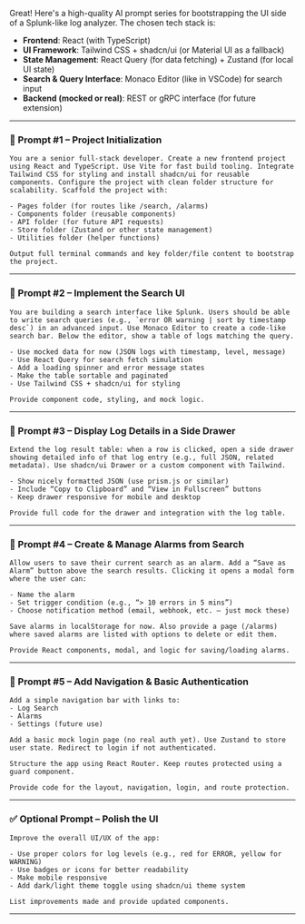 Great! Here's a high-quality AI prompt series for bootstrapping the UI side of a Splunk-like log analyzer. The chosen tech stack is:

* **Frontend**: React (with TypeScript)
* **UI Framework**: Tailwind CSS + shadcn/ui (or Material UI as a fallback)
* **State Management**: React Query (for data fetching) + Zustand (for local UI state)
* **Search & Query Interface**: Monaco Editor (like in VSCode) for search input
* **Backend (mocked or real)**: REST or gRPC interface (for future extension)

---

### 🎯 Prompt #1 – Project Initialization

```
You are a senior full-stack developer. Create a new frontend project using React and TypeScript. Use Vite for fast build tooling. Integrate Tailwind CSS for styling and install shadcn/ui for reusable components. Configure the project with clean folder structure for scalability. Scaffold the project with:

- Pages folder (for routes like /search, /alarms)
- Components folder (reusable components)
- API folder (for future API requests)
- Store folder (Zustand or other state management)
- Utilities folder (helper functions)

Output full terminal commands and key folder/file content to bootstrap the project.
```

---

### 🎯 Prompt #2 – Implement the Search UI

```
You are building a search interface like Splunk. Users should be able to write search queries (e.g., `error OR warning | sort by timestamp desc`) in an advanced input. Use Monaco Editor to create a code-like search bar. Below the editor, show a table of logs matching the query.

- Use mocked data for now (JSON logs with timestamp, level, message)
- Use React Query for search fetch simulation
- Add a loading spinner and error message states
- Make the table sortable and paginated
- Use Tailwind CSS + shadcn/ui for styling

Provide component code, styling, and mock logic.
```

---

### 🎯 Prompt #3 – Display Log Details in a Side Drawer

```
Extend the log result table: when a row is clicked, open a side drawer showing detailed info of that log entry (e.g., full JSON, related metadata). Use shadcn/ui Drawer or a custom component with Tailwind.

- Show nicely formatted JSON (use prism.js or similar)
- Include “Copy to Clipboard” and “View in Fullscreen” buttons
- Keep drawer responsive for mobile and desktop

Provide full code for the drawer and integration with the log table.
```

---

### 🎯 Prompt #4 – Create & Manage Alarms from Search

```
Allow users to save their current search as an alarm. Add a “Save as Alarm” button above the search results. Clicking it opens a modal form where the user can:

- Name the alarm
- Set trigger condition (e.g., “> 10 errors in 5 mins”)
- Choose notification method (email, webhook, etc. – just mock these)

Save alarms in localStorage for now. Also provide a page (/alarms) where saved alarms are listed with options to delete or edit them.

Provide React components, modal, and logic for saving/loading alarms.
```

---

### 🎯 Prompt #5 – Add Navigation & Basic Authentication

```
Add a simple navigation bar with links to:
- Log Search
- Alarms
- Settings (future use)

Add a basic mock login page (no real auth yet). Use Zustand to store user state. Redirect to login if not authenticated.

Structure the app using React Router. Keep routes protected using a guard component.

Provide code for the layout, navigation, login, and route protection.
```

---

### ✅ Optional Prompt – Polish the UI

```
Improve the overall UI/UX of the app:

- Use proper colors for log levels (e.g., red for ERROR, yellow for WARNING)
- Use badges or icons for better readability
- Make mobile responsive
- Add dark/light theme toggle using shadcn/ui theme system

List improvements made and provide updated components.
```

---


